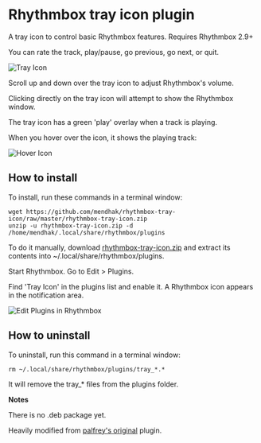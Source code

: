 Rhythmbox tray icon plugin
==========================

A tray icon to control basic Rhythmbox features. Requires Rhythmbox 2.9+

You can rate the track, play/pause, go previous, go next, or quit.

![Tray Icon](https://github.com/mendhak/rhythmbox-tray-icon/blob/gh-pages/rhythmbox_tray_icon_1.png?raw=true)

Scroll up and down over the tray icon to adjust Rhythmbox's volume.

Clicking directly on the tray icon will attempt to show the Rhythmbox window.

The tray icon has a green 'play' overlay when a track is playing.

When you hover over the icon, it shows the playing track:

![Hover Icon](https://github.com/mendhak/rhythmbox-tray-icon/blob/gh-pages/rhythmbox_tray_icon_2.png?raw=true)


How to install
-----------------

To install, run these commands in a terminal window:

    wget https://github.com/mendhak/rhythmbox-tray-icon/raw/master/rhythmbox-tray-icon.zip
    unzip -u rhythmbox-tray-icon.zip -d /home/mendhak/.local/share/rhythmbox/plugins

To do it manually, download [rhythmbox-tray-icon.zip](https://github.com/mendhak/rhythmbox-tray-icon/raw/master/rhythmbox-tray-icon.zip) and extract its contents into ~/.local/share/rhythmbox/plugins.

Start Rhythmbox.  Go to Edit > Plugins.

Find 'Tray Icon' in the plugins list and enable it.  A Rhythmbox icon appears in the notification area.

![Edit Plugins in Rhythmbox](https://github.com/mendhak/rhythmbox-tray-icon/blob/gh-pages/rhythmbox_tray_icon_3.png?raw=true)


How to uninstall
-----------------

To uninstall, run this command in a terminal window:

    rm ~/.local/share/rhythmbox/plugins/tray_*.*

It will remove the tray_* files from the plugins folder.

**Notes**

There is no .deb package yet.

Heavily modified from [palfrey's original](https://github.com/palfrey/rhythmbox-tray-icon) plugin.
